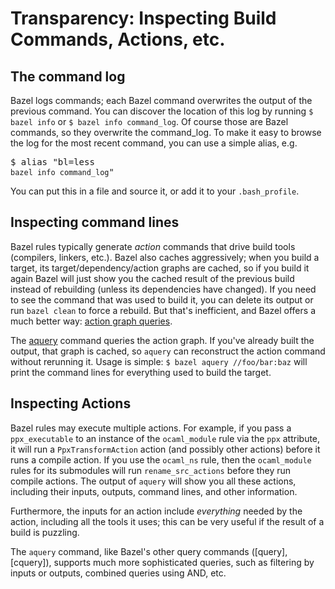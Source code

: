 # Transparency: Inspecting Build Commands, Actions, etc.

## The command log

Bazel logs commands; each Bazel command overwrites the output of the
previous command. You can discover the location of this log by running
`$ bazel info` or `$ bazel info command_log`. Of course those are
Bazel commands, so they overwrite the command_log. To make it easy to
browse the log for the most recent command, you can use a simple
alias, e.g. <pre>$ alias "bl=less `bazel info command_log`"</pre> You
can put this in a file and source it, or add it to your
`.bash_profile`.

## Inspecting command lines

Bazel rules typically generate _action_ commands that drive build
tools (compilers, linkers, etc.). Bazel also caches aggressively; when
you build a target, its target/dependency/action graphs are cached, so
if you build it again Bazel will just show you the cached result of
the previous build instead of rebuilding (unless its dependencies have
changed). If you need to see the command that was used to build it,
you can delete its output or run `bazel clean` to force a rebuild. But
that's inefficient, and Bazel offers a much better way: [action graph
queries](https://blog.bazel.build/2019/02/15/introducing-aquery.html).

The [aquery](https://docs.bazel.build/versions/master/aquery.html)
command queries the action graph. If you've already built the output,
that graph is cached, so `aquery` can reconstruct the action command
without rerunning it. Usage is simple: `$ bazel aquery //foo/bar:baz`
will print the command lines for everything used to build the target.

## Inspecting Actions

Bazel rules may execute multiple actions. For example, if you pass a
`ppx_executable` to an instance of the `ocaml_module` rule via the
`ppx` attribute, it will run a `PpxTransformAction` action (and
possibly other actions) before it runs a compile action. If you use
the `ocaml_ns` rule, then the `ocaml_module` rules for its submodules
will run `rename_src_actions` before they run compile actions. The
output of `aquery` will show you all these actions, including their
inputs, outputs, command lines, and other information.

Furthermore, the inputs for an action include _everything_ needed by
the action, including all the tools it uses; this can be very useful
if the result of a build is puzzling.

The `aquery` command, like Bazel's other query commands ([query],
[cquery]), supports much more sophisticated queries, such as filtering
by inputs or outputs, combined queries using AND, etc.


